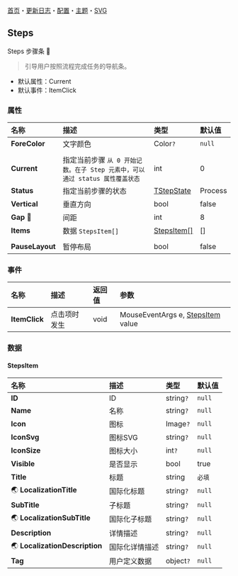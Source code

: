 ﻿[首页](../Home.md)・[更新日志](../UpdateLog.md)・[配置](../Config.md)・[主题](../Theme.md)・[SVG](../SVG.md)

## Steps

Steps 步骤条 👚

> 引导用户按照流程完成任务的导航条。

- 默认属性：Current
- 默认事件：ItemClick

### 属性

名称 | 描述 | 类型 | 默认值 |
:--|:--|:--|:--|
**ForeColor** | 文字颜色 | Color`?` | `null` |
||||
**Current** | 指定当前步骤 `从 0 开始记数。在子 Step 元素中，可以通过 status 属性覆盖状态` | int | 0 |
**Status** | 指定当前步骤的状态 | [TStepState](Enum.md#tstepstate) | Process |
**Vertical** | 垂直方向 | bool | false |
**Gap** 🔴 | 间距 | int | 8 |
**Items** | 数据 `StepsItem[]` | [StepsItem[]](#stepsitem) | [] |
||||
**PauseLayout** | 暂停布局 | bool | false |

### 事件

名称 | 描述 | 返回值 | 参数 |
:--|:--|:--|:--|
**ItemClick** | 点击项时发生 | void | MouseEventArgs e, [StepsItem](#stepsitem) value |


### 数据

#### StepsItem

名称 | 描述 | 类型 | 默认值 |
:--|:--|:--|:--|
**ID** | ID | string`?` | `null` |
**Name** | 名称 | string`?` | `null` |
**Icon** | 图标 | Image`?` | `null` |
**IconSvg** | 图标SVG | string`?` | `null` |
**IconSize** | 图标大小 | int`?` | `null` |
**Visible** | 是否显示 | bool | true |
**Title** | 标题 | string | `必填` |
🌏 **LocalizationTitle** | 国际化标题 | string`?` | `null` |
**SubTitle** | 子标题 | string`?` | `null` |
🌏 **LocalizationSubTitle** | 国际化子标题 | string`?` | `null` |
**Description** | 详情描述 | string`?` | `null` |
🌏 **LocalizationDescription** | 国际化详情描述 | string`?` | `null` |
**Tag** | 用户定义数据 | object`?` | `null` |